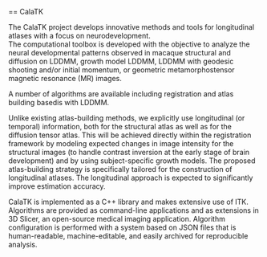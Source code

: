 == CalaTK


The CalaTK project develops innovative methods and tools for longitudinal atlases with a focus on neurodevelopment.  
The computational toolbox is developed with the objective to analyze the neural developmental patterns observed in macaque structural and diffusion  on LDDMM, growth model LDDMM, LDDMM with geodesic shooting and/or initial momentum, or geometric metamorphostensor magnetic resonance (MR) images.

A number of algorithms are available including registration and atlas building basedis with LDDMM.

Unlike existing atlas­-building methods, we explicitly use longitudinal (or temporal) information, both for the structural atlas as well as for the diffusion tensor atlas.
This will be achieved directly within the registration framework by modeling expected changes in image intensity for the structural images (to handle contrast inversion at the early stage of brain development) and by using subject-­specific growth models. 
The proposed atlas­-building strategy is specifically tailored for the construction of longitudinal atlases. 
The longitudinal approach is expected to significantly improve estimation accuracy.

CalaTK is implemented as a C++ library and makes extensive use of ITK.  Algorithms are provided as command-line applications and as extensions in 3D Slicer, an open-source medical imaging application.  Algorithm configuration is performed with a system based on JSON files that is human-readable, machine-editable, and easily archived for reproducible analysis.
